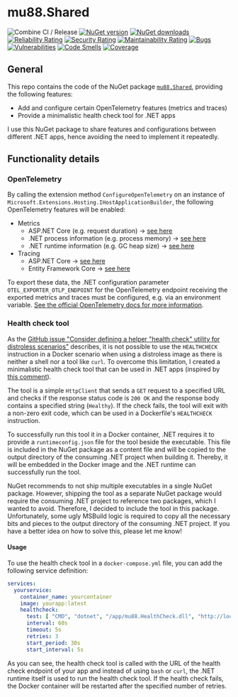 # mu88.Shared
![Combine CI / Release](https://github.com/mu88/mu88.Shared/actions/workflows/CI_CD.yml/badge.svg)
[![NuGet version](https://img.shields.io/nuget/v/mu88.Shared)](https://www.nuget.org/packages/mu88.Shared/)
[![NuGet downloads](https://img.shields.io/nuget/dt/mu88.Shared)](https://www.nuget.org/packages/mu88.Shared/)  
[![Reliability Rating](https://sonarcloud.io/api/project_badges/measure?project=mu88_mu88.Shared&metric=reliability_rating)](https://sonarcloud.io/summary/new_code?id=mu88_mu88.Shared)
[![Security Rating](https://sonarcloud.io/api/project_badges/measure?project=mu88_mu88.Shared&metric=security_rating)](https://sonarcloud.io/summary/new_code?id=mu88_mu88.Shared)
[![Maintainability Rating](https://sonarcloud.io/api/project_badges/measure?project=mu88_mu88.Shared&metric=sqale_rating)](https://sonarcloud.io/summary/new_code?id=mu88_mu88.Shared)
[![Bugs](https://sonarcloud.io/api/project_badges/measure?project=mu88_mu88.Shared&metric=bugs)](https://sonarcloud.io/summary/new_code?id=mu88_mu88.Shared)
[![Vulnerabilities](https://sonarcloud.io/api/project_badges/measure?project=mu88_mu88.Shared&metric=vulnerabilities)](https://sonarcloud.io/summary/new_code?id=mu88_mu88.Shared)
[![Code Smells](https://sonarcloud.io/api/project_badges/measure?project=mu88_mu88.Shared&metric=code_smells)](https://sonarcloud.io/summary/new_code?id=mu88_mu88.Shared)
[![Coverage](https://sonarcloud.io/api/project_badges/measure?project=mu88_mu88.Shared&metric=coverage)](https://sonarcloud.io/summary/new_code?id=mu88_mu88.Shared)

## General
This repo contains the code of the NuGet package [`mu88.Shared`](https://www.nuget.org/packages/mu88.Shared/), providing the following features:
- Add and configure certain OpenTelemetry features (metrics and traces)
- Provide a minimalistic health check tool for .NET apps

I use this NuGet package to share features and configurations between different .NET apps, hence avoiding the need to implement it repeatedly.

## Functionality details
### OpenTelemetry
By calling the extension method `ConfigureOpenTelemetry` on an instance of `Microsoft.Extensions.Hosting.IHostApplicationBuilder`, the following OpenTelemetry features will be enabled:
- Metrics
  - ASP.NET Core (e.g. request duration) → [see here](https://github.com/open-telemetry/opentelemetry-dotnet-contrib/tree/main/src/OpenTelemetry.Instrumentation.AspNetCore#metrics)
  - .NET process information (e.g. process memory) → [see here](https://github.com/open-telemetry/opentelemetry-dotnet-contrib/tree/main/src/OpenTelemetry.Instrumentation.Process#metrics)
  - .NET runtime information (e.g. GC heap size) → [see here](https://github.com/open-telemetry/opentelemetry-dotnet-contrib/tree/main/src/OpenTelemetry.Instrumentation.Runtime#metrics)
- Tracing
  - ASP.NET Core → [see here](https://github.com/open-telemetry/opentelemetry-dotnet-contrib/tree/main/src/OpenTelemetry.Instrumentation.AspNetCore#traces)
  - Entity Framework Core → [see here](https://github.com/open-telemetry/opentelemetry-dotnet-contrib/tree/main/src/OpenTelemetry.Instrumentation.EntityFrameworkCore)

To export these data, the .NET configuration parameter `OTEL_EXPORTER_OTLP_ENDPOINT` for the OpenTelemetry endpoint receiving the exported metrics and traces must be configured, e.g. via an environment variable. [See the official OpenTelemetry docs for more information](https://opentelemetry.io/docs/languages/sdk-configuration/otlp-exporter/#otel_exporter_otlp_endpoint).

### Health check tool
As the [GitHub issue "Consider defining a helper "health check" utility for distroless scenarios"](https://github.com/dotnet/dotnet-docker/issues/4300) describes, it is not possible to use the `HEALTHCHECK` instruction in a Docker scenario when using a distroless image as there is neither a shell nor a tool like `curl`. To overcome this limitation, I created a minimalistic health check tool that can be used in .NET apps (inspired by [this comment](https://github.com/dotnet/dotnet-docker/issues/4300#issuecomment-2546036016)).

The tool is a simple `HttpClient` that sends a `GET` request to a specified URL and checks if the response status code is `200 OK` and the response body contains a specified string (`Healthy`). If the check fails, the tool will exit with a non-zero exit code, which can be used in a Dockerfile's `HEALTHCHECK` instruction.

To successfully run this tool it in a Docker container, .NET requires it to provide a `runtimeconfig.json` file for the tool beside the executable. This file is included in the NuGet package as a content file and will be copied to the output directory of the consuming .NET project when building it. Thereby, it will be embedded in the Docker image and the .NET runtime can successfully run the tool.

NuGet recommends to not ship multiple executables in a single NuGet package. However, shipping the tool as a separate NuGet package would require the consuming .NET project to reference two packages, which I wanted to avoid. Therefore, I decided to include the tool in this package. Unfortunately, some ugly MSBuild logic is required to copy all the necessary bits and pieces to the output directory of the consuming .NET project. If you have a better idea on how to solve this, please let me know!

#### Usage
To use the health check tool in a `docker-compose.yml` file, you can add the following service definition:

```yaml
services:
  yourservice:
    container_name: yourcontainer
    image: yourapp:latest
    healthcheck:
      test: [ "CMD", "dotnet", "/app/mu88.HealthCheck.dll", "http://localhost:8080/healthz" ]
      interval: 60s
      timeout: 5s
      retries: 3
      start_period: 30s
      start_interval: 5s
```

As you can see, the health check tool is called with the URL of the health check endpoint of your app and instead of using `bash` or `curl`, the .NET runtime itself is used to run the health check tool. If the health check fails, the Docker container will be restarted after the specified number of retries.
